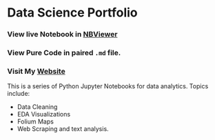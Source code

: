 # Data Science Portfolio

### View live Notebook in [NBViewer](https://nbviewer.jupyter.org/github/Yue-Wu-96/Data-Science-Portfolio/tree/master/)
### View Pure Code in paired `.md` file.
### Visit My [Website](https://mayyw96.wixsite.com/yuewu)

This is a series of Python Jupyter Notebooks for data analytics. Topics include:
* Data Cleaning
* EDA Visualizations
* Folium Maps
* Web Scraping and text analysis.






